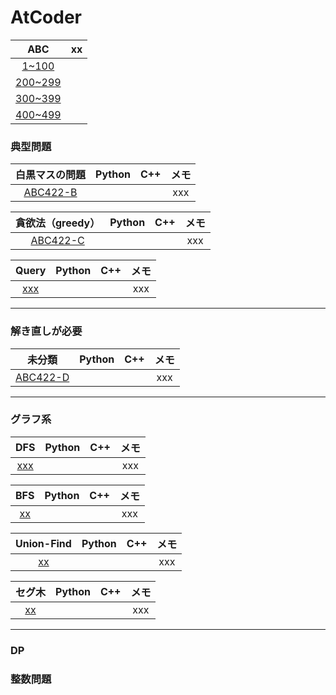 # AtCoder

|ABC|xx|
|:--:|:--:|
|[1~100]()||
|[200~299]()||
|[300~399]()||
|[400~499]()||


### 典型問題
|白黒マスの問題|Python|C++|メモ|
|:--:|:--:|:--:|:--:|
|[ABC422-B](https://atcoder.jp/contests/abc422/tasks/abc422_b)|[]()|[]()|xxx|

|貪欲法（greedy）|Python|C++|メモ|
|:--:|:--:|:--:|:--:|
|[ABC422-C](https://atcoder.jp/contests/abc422/tasks/abc422_b)|[]()|[]()|xxx|


|Query|Python|C++|メモ|
|:--:|:--:|:--:|:--:|
|[xxx](https://atcoder.jp/contests/abc422/tasks/abc422_b)|[]()|[]()|xxx|

---

### 解き直しが必要
|未分類|Python|C++|メモ|
|:--:|:--:|:--:|:--:|
|[ABC422-D](https://atcoder.jp/contests/abc422/tasks/abc422_d)|[]()|[]()|xxx|

---

### グラフ系
|DFS|Python|C++|メモ|
|:--:|:--:|:--:|:--:|
|[xxx](https://atcoder.jp/contests/abc422/tasks/abc422_d)|[]()|[]()|xxx|

|BFS|Python|C++|メモ|
|:--:|:--:|:--:|:--:|
|[xx](https://atcoder.jp/contests/abc422/tasks/abc422_d)|[]()|[]()|xxx|


|Union-Find|Python|C++|メモ|
|:--:|:--:|:--:|:--:|
|[xx](https://atcoder.jp/contests/abc422/tasks/abc422_d)|[]()|[]()|xxx|

|セグ木|Python|C++|メモ|
|:--:|:--:|:--:|:--:|
|[xx](https://atcoder.jp/contests/abc422/tasks/abc422_d)|[]()|[]()|xxx|

---

### DP

### 整数問題
